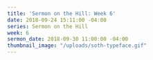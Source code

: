 ```yaml
---
title: 'Sermon on the Hill: Week 6'
date: 2018-09-24 15:11:00 -04:00
series: Sermon on the Hill
week: 6
sermon_date: 2018-09-30 11:00:00 -04:00
thumbnail_image: "/uploads/soth-typeface.gif"
---
```



